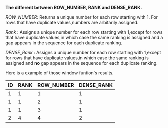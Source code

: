 **The different between ROW_NUMBER, RANK and DENSE_RANK.**

*ROW_NUMBER*: Returns a unique number for each row starting with 1. For rows that have duplicate values,numbers are arbitarily assigned.

*Rank* : Assigns a unique number for each row starting with 1,except for rows that have duplicate values,in which case the same ranking is assigned and a gap appears in the sequence for each duplicate ranking.

*DENSE_Rank* : Assigns a unique number for each row starting with 1,except for rows that have duplicate values,in which case the same ranking is assigned and **no** gap appears in the sequence for each duplicate ranking.

Here is a example of those window funtion's results.

|ID       |RANK      |ROW_NUMBER      |DENSE_RANK|
|-------- |--------- |--------------- |--------- |
|1        |1         |1               |1         |
|1        |1         |2               |1         |
|1        |1         |3               |1         |
|2        |4         |4               |2         |
